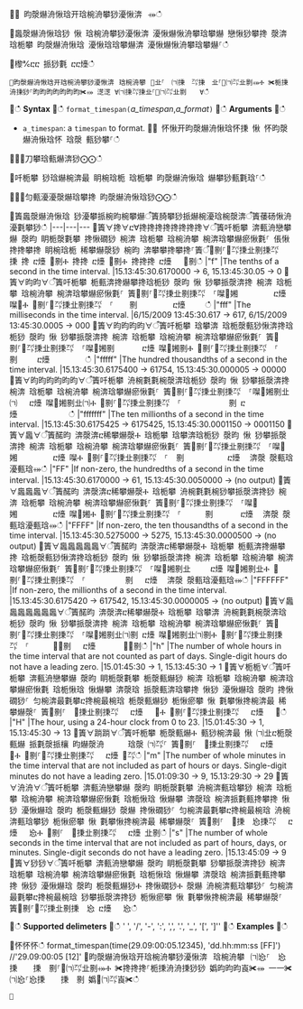 ਍⌀ 昀漀爀洀愀琀开琀椀洀攀猀瀀愀渀⠀⤀ഀഀ
਍䘀漀爀洀愀琀猀 愀 琀椀洀攀猀瀀愀渀 瀀愀爀愀洀攀琀攀爀 戀愀猀攀搀 漀渀 琀栀攀 昀漀爀洀愀琀 瀀愀琀琀攀爀渀 瀀愀爀愀洀攀琀攀爀⸀ഀഀ
਍㰀℀ⴀⴀ 挀猀氀 ⴀⴀ㸀ഀഀ
```਍昀漀爀洀愀琀开琀椀洀攀猀瀀愀渀⠀琀椀洀攀⠀㄀㐀⸀　㈀㨀　㌀㨀　㐀⸀㄀㈀㌀㐀㔀⤀Ⰰ ✀栀㨀洀㨀猀⸀昀昀昀昀昀昀昀✀⤀ 㴀㴀 ∀㈀㨀㌀㨀㐀⸀㄀㈀㌀㐀㔀　　∀ഀഀ
```਍ഀഀ
**Syntax**਍ഀഀ
`format_timespan(`*a_timespan*,*a_format*`)`਍ഀഀ
**Arguments**਍ഀഀ
* `a_timespan`: a `timespan` to format.਍⨀ 怀愀开昀漀爀洀愀琀怀㨀 愀 怀昀漀爀洀愀琀怀 琀漀 甀猀攀⸀ഀഀ
਍⨀⨀刀攀琀甀爀渀猀⨀⨀ഀഀ
਍吀栀攀 猀琀爀椀渀最 眀椀琀栀 琀栀攀 昀漀爀洀愀琀 爀攀猀甀氀琀⸀ഀഀ
਍⨀⨀匀甀瀀瀀漀爀琀攀搀 昀漀爀洀愀琀猀⨀⨀ഀഀ
਍簀䘀漀爀洀愀琀 猀瀀攀挀椀昀椀攀爀ऀ簀䐀攀猀挀爀椀瀀琀椀漀渀ऀ簀䔀砀愀洀瀀氀攀猀ഀഀ
|---|---|---਍簀∀搀∀ⴀ∀搀搀搀搀搀搀搀搀∀ऀ簀吀栀攀 渀甀洀戀攀爀 漀昀 眀栀漀氀攀 搀愀礀猀 椀渀 琀栀攀 琀椀洀攀 椀渀琀攀爀瘀愀氀⸀ 倀愀搀搀攀搀 眀椀琀栀 稀攀爀漀猀 椀昀 渀攀攀搀攀搀⸀簀ऀ㄀㔀⸀㄀㌀㨀㐀㔀㨀㌀　㨀 搀 ⴀ㸀 ㄀㔀Ⰰ 搀搀 ⴀ㸀 ㄀㔀Ⰰ 搀搀搀 ⴀ㸀 　㄀㔀ഀഀ
|"f"	|The tenths of a second in the time interval. |15.13:45:30.6170000 -> 6, 15.13:45:30.05 -> 0਍簀∀昀昀∀ऀ簀吀栀攀 栀甀渀搀爀攀搀琀栀猀 漀昀 愀 猀攀挀漀渀搀 椀渀 琀栀攀 琀椀洀攀 椀渀琀攀爀瘀愀氀⸀ 簀㄀㔀⸀㄀㌀㨀㐀㔀㨀㌀　⸀㘀㄀㜀　　　　 ⴀ㸀 㘀㄀Ⰰ ㄀㔀⸀㄀㌀㨀㐀㔀㨀㌀　⸀　　㔀　　　　 ⴀ㸀 　　ഀഀ
|"fff"	|The milliseconds in the time interval. |6/15/2009 13:45:30.617 -> 617, 6/15/2009 13:45:30.0005 -> 000਍簀∀昀昀昀昀∀ऀ簀吀栀攀 琀攀渀 琀栀漀甀猀愀渀搀琀栀猀 漀昀 愀 猀攀挀漀渀搀 椀渀 琀栀攀 琀椀洀攀 椀渀琀攀爀瘀愀氀⸀ 簀㄀㔀⸀㄀㌀㨀㐀㔀㨀㌀　⸀㘀㄀㜀㔀　　　 ⴀ㸀 㘀㄀㜀㔀Ⰰ ㄀㔀⸀㄀㌀㨀㐀㔀㨀㌀　⸀　　　　㔀　　 ⴀ㸀 　　　　ഀഀ
|"fffff"	|The hundred thousandths of a second in the time interval. |15.13:45:30.6175400 -> 61754, 15.13:45:30.000005 -> 00000਍簀∀昀昀昀昀昀昀∀ऀ簀吀栀攀 洀椀氀氀椀漀渀琀栀猀 漀昀 愀 猀攀挀漀渀搀 椀渀 琀栀攀 琀椀洀攀 椀渀琀攀爀瘀愀氀⸀ 簀㄀㔀⸀㄀㌀㨀㐀㔀㨀㌀　⸀㘀㄀㜀㔀㐀㈀　 ⴀ㸀 㘀㄀㜀㔀㐀㈀Ⰰ ㄀㔀⸀㄀㌀㨀㐀㔀㨀㌀　⸀　　　　　　㔀 ⴀ㸀 　　　　　　ഀഀ
|"fffffff"	|The ten millionths of a second in the time interval. |15.13:45:30.6175425 -> 6175425, 15.13:45:30.0001150 -> 0001150਍簀∀䘀∀ऀ簀䤀昀 渀漀渀ⴀ稀攀爀漀Ⰰ 琀栀攀 琀攀渀琀栀猀 漀昀 愀 猀攀挀漀渀搀 椀渀 琀栀攀 琀椀洀攀 椀渀琀攀爀瘀愀氀⸀ 簀㄀㔀⸀㄀㌀㨀㐀㔀㨀㌀　⸀㘀㄀㜀　　　　 ⴀ㸀 㘀Ⰰ ㄀㔀⸀㄀㌀㨀㐀㔀㨀㌀　⸀　㔀　　　　　 ⴀ㸀 ⠀渀漀 漀甀琀瀀甀琀⤀ഀഀ
|"FF"	|If non-zero, the hundredths of a second in the time interval. |15.13:45:30.6170000 -> 61, 15.13:45:30.0050000 -> (no output)਍簀∀䘀䘀䘀∀ऀ簀䤀昀 渀漀渀ⴀ稀攀爀漀Ⰰ 琀栀攀 洀椀氀氀椀猀攀挀漀渀搀猀 椀渀 琀栀攀 琀椀洀攀 椀渀琀攀爀瘀愀氀⸀ 簀㄀㔀⸀㄀㌀㨀㐀㔀㨀㌀　⸀㘀㄀㜀　　　　 ⴀ㸀 㘀㄀㜀Ⰰ ㄀㔀⸀㄀㌀㨀㐀㔀㨀㌀　⸀　　　㔀　　　 ⴀ㸀 ⠀渀漀 漀甀琀瀀甀琀⤀ഀഀ
|"FFFF"	|If non-zero, the ten thousandths of a second in the time interval. |15.13:45:30.5275000 -> 5275, 15.13:45:30.0000500 -> (no output)਍簀∀䘀䘀䘀䘀䘀∀ऀ簀䤀昀 渀漀渀ⴀ稀攀爀漀Ⰰ 琀栀攀 栀甀渀搀爀攀搀 琀栀漀甀猀愀渀搀琀栀猀 漀昀 愀 猀攀挀漀渀搀 椀渀 琀栀攀 琀椀洀攀 椀渀琀攀爀瘀愀氀⸀ 簀㄀㔀⸀㄀㌀㨀㐀㔀㨀㌀　⸀㘀㄀㜀㔀㐀　　 ⴀ㸀 㘀㄀㜀㔀㐀Ⰰ ㄀㔀⸀㄀㌀㨀㐀㔀㨀㌀　⸀　　　　　㔀　 ⴀ㸀 ⠀渀漀 漀甀琀瀀甀琀⤀ഀഀ
|"FFFFFF"	|If non-zero, the millionths of a second in the time interval. |15.13:45:30.6175420 -> 617542, 15.13:45:30.0000005 -> (no output)਍簀∀䘀䘀䘀䘀䘀䘀䘀∀ऀ簀䤀昀 渀漀渀ⴀ稀攀爀漀Ⰰ 琀栀攀 琀攀渀 洀椀氀氀椀漀渀琀栀猀 漀昀 愀 猀攀挀漀渀搀 椀渀 琀栀攀 琀椀洀攀 椀渀琀攀爀瘀愀氀⸀ 簀㄀㔀⸀㄀㌀㨀㐀㔀㨀㌀　⸀㘀㄀㜀㔀㐀㈀㔀 ⴀ㸀 㘀㄀㜀㔀㐀㈀㔀Ⰰ ㄀㔀⸀㄀㌀㨀㐀㔀㨀㌀　⸀　　　㄀㄀㔀　 ⴀ㸀 　　　㄀㄀㔀ഀഀ
|"h"	|The number of whole hours in the time interval that are not counted as part of days. Single-digit hours do not have a leading zero. |15.01:45:30 -> 1, 15.13:45:30 -> 1਍簀∀栀栀∀ऀ簀吀栀攀 渀甀洀戀攀爀 漀昀 眀栀漀氀攀 栀漀甀爀猀 椀渀 琀栀攀 琀椀洀攀 椀渀琀攀爀瘀愀氀 琀栀愀琀 愀爀攀 渀漀琀 挀漀甀渀琀攀搀 愀猀 瀀愀爀琀 漀昀 搀愀礀猀⸀ 匀椀渀最氀攀ⴀ搀椀最椀琀 栀漀甀爀猀 栀愀瘀攀 愀 氀攀愀搀椀渀最 稀攀爀漀⸀ 簀㄀㔀⸀　㄀㨀㐀㔀㨀㌀　 ⴀ㸀 　㄀Ⰰ ㄀㔀⸀㄀㌀㨀㐀㔀㨀㌀　 ⴀ㸀 　㄀ഀഀ
|"H"	|The hour, using a 24-hour clock from 0 to 23. |15.01:45:30 -> 1, 15.13:45:30 -> 13਍簀∀䠀䠀∀ऀ簀吀栀攀 栀漀甀爀Ⰰ 甀猀椀渀最 愀 ㈀㐀ⴀ栀漀甀爀 挀氀漀挀欀 昀爀漀洀 　　 琀漀 ㈀㌀⸀ 簀㄀㔀⸀　㄀㨀㐀㔀㨀㌀　 ⴀ㸀 　㄀Ⰰ ㄀㔀⸀㄀㌀㨀㐀㔀㨀㌀　 ⴀ㸀 ㄀㌀ഀഀ
|"m"	|The number of whole minutes in the time interval that are not included as part of hours or days. Single-digit minutes do not have a leading zero. |15.01:09:30 -> 9, 15.13:29:30 -> 29਍簀∀洀洀∀ऀ簀吀栀攀 渀甀洀戀攀爀 漀昀 眀栀漀氀攀 洀椀渀甀琀攀猀 椀渀 琀栀攀 琀椀洀攀 椀渀琀攀爀瘀愀氀 琀栀愀琀 愀爀攀 渀漀琀 椀渀挀氀甀搀攀搀 愀猀 瀀愀爀琀 漀昀 栀漀甀爀猀 漀爀 搀愀礀猀⸀ 匀椀渀最氀攀ⴀ搀椀最椀琀 洀椀渀甀琀攀猀 栀愀瘀攀 愀 氀攀愀搀椀渀最 稀攀爀漀⸀ 簀㄀㔀⸀　㄀㨀　㤀㨀㌀　 ⴀ㸀 　㤀Ⰰ ㄀㔀⸀　㄀㨀㐀㔀㨀㌀　 ⴀ㸀 㐀㔀ഀഀ
|"s"	|The number of whole seconds in the time interval that are not included as part of hours, days, or minutes. Single-digit seconds do not have a leading zero. |15.13:45:09 -> 9਍簀∀猀猀∀ऀ簀吀栀攀 渀甀洀戀攀爀 漀昀 眀栀漀氀攀 猀攀挀漀渀搀猀 椀渀 琀栀攀 琀椀洀攀 椀渀琀攀爀瘀愀氀 琀栀愀琀 愀爀攀 渀漀琀 椀渀挀氀甀搀攀搀 愀猀 瀀愀爀琀 漀昀 栀漀甀爀猀Ⰰ 搀愀礀猀Ⰰ 漀爀 洀椀渀甀琀攀猀⸀ 匀椀渀最氀攀ⴀ搀椀最椀琀 猀攀挀漀渀搀猀 栀愀瘀攀 愀 氀攀愀搀椀渀最 稀攀爀漀⸀ 簀㄀㔀⸀㄀㌀㨀㐀㔀㨀　㤀 ⴀ㸀 　㤀ഀഀ
਍ഀഀ
**Supported delimeters**਍ഀഀ
' ', '/', '-', ':', ',', '.', '_', '[', ']''਍ഀഀ
**Examples**਍ഀഀ
<!-- csl -->਍怀怀怀ഀഀ
format_timespan(time(29.09:00:05.12345), 'dd.hh:mm:ss [FF]')  //'29.09:00:05 [12]'਍昀漀爀洀愀琀开琀椀洀攀猀瀀愀渀⠀琀椀洀攀⠀㈀㤀⸀　㤀㨀　　㨀　㔀⸀㄀㈀㌀㐀㔀⤀Ⰰ ✀搀搀搀⸀栀㨀洀洀㨀猀猀 嬀昀昀昀崀✀⤀ ⼀⼀✀　㈀㤀⸀㤀㨀　　㨀　㔀 嬀㄀㈀㌀崀✀ഀഀ
```਍